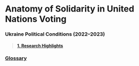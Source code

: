 # Anatomy of Solidarity in United Nations Voting
### Ukraine Political Conditions (2022–2023)
> #### [1. Research Highlights](https://sobolsky.github.io/upc/)

### [Glossary](https://sobolsky.github.io/un/glossary)
